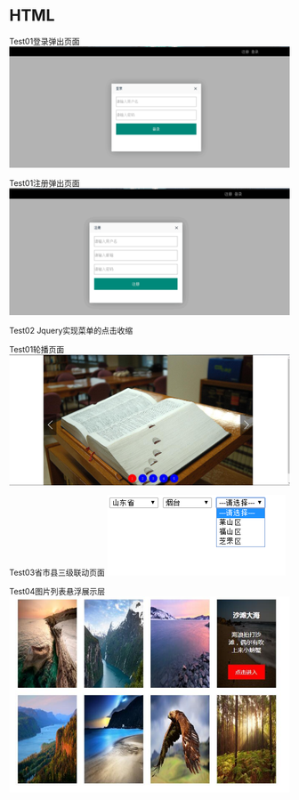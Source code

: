 # HTML
Test01登录弹出页面
![image](https://github.com/luckyblues/HTML/blob/master/test01/image20160914085311.png)

Test01注册弹出页面
![image](https://github.com/luckyblues/HTML/blob/master/test01/image20160914085317.png)

Test02 Jquery实现菜单的点击收缩

Test01轮播页面
![image](https://github.com/luckyblues/HTML/blob/master/test01/image20160914085322.png)

Test03省市县三级联动页面
![images](https://github.com/luckyblues/HTML/blob/master/Test03/shootscreen/QQ20160919103709.png)

Test04图片列表悬浮展示层
![images](https://github.com/luckyblues/HTML/blob/master/Test04/shootscreen/QQ20160927210758.jpg)
